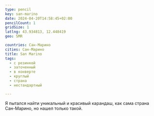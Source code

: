 ```yaml
---
type: pencil
key: san-marino
date: 2024-04-20T14:58:45+02:00
pencilCount: 1
gridSize: 1
latlng: 43.934813, 12.448419
geo: SMR

countries: Сан-Марино
cities: Сан-Марино
title: San Marino
tags:
  - с резинкой
  - заточенный
  - в конверте
  - круглый
  - страна
  - нестандартный

---
```


Я пытался найти уникальный и красивый карандаш, как сама страна Сан-Марино, но нашел только такой.
